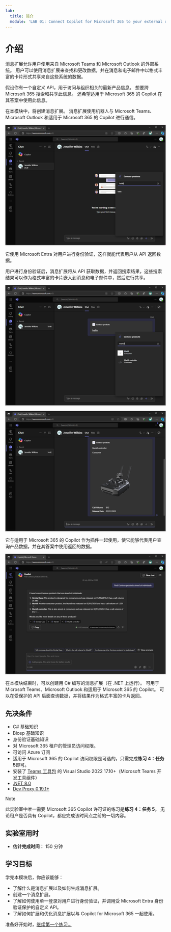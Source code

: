 ```yaml
---
lab:
  title: 简介
  module: 'LAB 01: Connect Copilot for Microsoft 365 to your external data in real-time with message extension plugins built with .NET and Visual Studio'
---
```


# 介绍

消息扩展允许用户使用来自 Microsoft Teams 和 Microsoft Outlook 的外部系统。 用户可以使用消息扩展来查找和更改数据，并在消息和电子邮件中以格式丰富的卡片形式共享来自这些系统的数据。

假设你有一个自定义 API，用于访问与组织相关的最新产品信息。 想要跨 Microsoft 365 搜索和共享此信息。 还希望适用于 Microsoft 365 的 Copilot 在其答案中使用此信息。

在本模块中，将创建消息扩展。 消息扩展使用机器人与 Microsoft Teams、Microsoft Outlook 和适用于 Microsoft 365 的 Copilot 进行通信。

![Microsoft Teams 中基于搜索的消息扩展返回的搜索结果屏幕截图。](../media/1-search-results.png)

它使用 Microsoft Entra 对用户进行身份验证，这样就能代表用户从 API 返回数据。

用户进行身份验证后，消息扩展将从 API 获取数据，并返回搜索结果，这些搜索结果可以作为格式丰富的卡片嵌入到消息和电子邮件中，然后进行共享。

![Microsoft Teams 中使用外部 API 中数据的搜索结果的屏幕截图。](../media/3-search-results-api.png)

![Microsoft Teams 中嵌入消息中的搜索结果的屏幕截图。](../media/4-adaptive-card.png)

它与适用于 Microsoft 365 的 Copilot 作为插件一起使用，使它能够代表用户查询产品数据，并在其答案中使用返回的数据。

![适用于 Microsoft 365 的 Copilot 中答案的屏幕截图，其中包含消息扩展插件返回的信息。 显示产品信息的自适应卡片。](../media/5-copilot-answer.png)

在本模块结束时，可以创建用 C# 编写的消息扩展（在 .NET 上运行）。 可用于 Microsoft Teams、Microsoft Outlook 和适用于 Microsoft 365 的 Copilot。 可以在受保护的 API 后面查询数据，并将结果作为格式丰富的卡片返回。

## 先决条件

- C# 基础知识
- Bicep 基础知识
- 身份验证基础知识
- 对 Microsoft 365 租户的管理员访问权限。
- 可访问 Azure 订阅
- 适用于 Microsoft 365 的 Copilot 访问权限是可选的，只需完成**练习 4：任务 5**即可。
- 安装了 [Teams 工具包](/microsoftteams/platform/toolkit/toolkit-v4/teams-toolkit-fundamentals-vs) 的 Visual Studio 2022 17.10+（Microsoft Teams 开发工具组件）
- [.NET 8.0](https://dotnet.microsoft.com/download/dotnet/8.0)
- [Dev Proxy 0.19.1+](https://aka.ms/devproxy)

> [!NOTE]
> 此实验室中唯一需要 Microsoft 365 Copilot 许可证的练习是**练习 4：任务 5**。 无论租户是否具有 Copilot，都应完成该时间点之前的一切内容。

## 实验室用时

  - **估计完成时间：** 150 分钟

## 学习目标

学完本模块后，你应该能够：

- 了解什么是消息扩展以及如何生成消息扩展。
- 创建一个消息扩展。
- 了解如何使用单一登录对用户进行身份验证，并调用受 Microsoft Entra 身份验证保护的自定义 API。
- 了解如何扩展和优化消息扩展以与 Copilot for Microsoft 365 一起使用。

准备好开始时，[继续第一个练习...](./2-exercise-create-a-message-extension.md)
